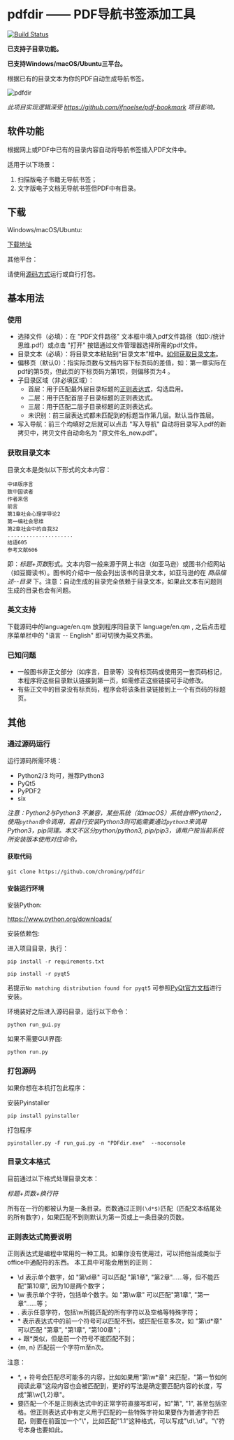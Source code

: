 # pdfdir —— PDF导航书签添加工具

[![Build Status](https://travis-ci.org/chroming/pdfdir.svg?branch=master)](https://travis-ci.org/chroming/pdfdir)

**已支持子目录功能。**

**已支持Windows/macOS/Ubuntu三平台。**

根据已有的目录文本为你的PDF自动生成导航书签。

![pdfdir](https://user-images.githubusercontent.com/9926275/29554882-5ea72db8-8753-11e7-9667-fe71e00b9c58.png)

*此项目实现逻辑深受 https://github.com/ifnoelse/pdf-bookmark 项目影响。*

## 软件功能

根据网上或PDF中已有的目录内容自动将导航书签插入PDF文件中。

适用于以下场景：

1. 扫描版电子书籍无导航书签；
2. 文字版电子文档无导航书签但PDF中有目录。

## 下载

Windows/macOS/Ubuntu:

[下载地址](https://github.com/chroming/pdfdir/releases)

其他平台：

请使用[源码方式](#通过源码运行)运行或自行打包。

## 基本用法

### 使用

+ 选择文件（必填）：在 "PDF文件路径" 文本框中填入pdf文件路径（如D:/统计思维.pdf）或点击 "打开" 按钮通过文件管理器选择所需的pdf文件。
+ 目录文本（必填）：将目录文本粘贴到“目录文本”框中。[如何获取目录文本](#获取目录文本)。
+ 偏移页（默认0）：指实际页数与文档内容下标页码的差值，如：第一章实际在pdf的第5页，但此页的下标页码为第1页，则偏移页为4 。
+ 子目录区域（非必填区域）：
  + 首层：用于匹配最外层目录标题的[正则表达式](#正则表达式简要说明)，勾选启用。
  + 二层：用于匹配首层子目录标题的正则表达式。
  + 三层：用于匹配二层子目录标题的正则表达式。
  + 未识别：前三层表达式都未匹配到的标题当作第几层。默认当作首层。
+ 写入导航：前三个均填好之后就可以点击 "写入导航" 自动将目录写入pdf的新拷贝中，拷贝文件自动命名为 "原文件名_new.pdf"。

###  获取目录文本

目录文本是类似以下形式的文本内容：

```
中译版序言
致中国读者
作者来信
前言
第1章社会心理学导论2
第一编社会思维
第2章社会中的自我32
.....................
结语605
参考文献606
```

即：*标题+页数*形式。文本内容一般来源于网上书店（如亚马逊）或图书介绍网站（如豆瓣读书）。图书的介绍中一般会列出该书的目录文本，如亚马逊的在 *商品描述--目录* 下。注意：自动生成的目录完全依赖于目录文本，如果此文本有问题则生成的目录也会有问题。

### 英文支持

下载源码中的language/en.qm 放到程序同目录下 language/en.qm , 之后点击程序菜单栏中的 "语言 -- English" 即可切换为英文界面。

### 已知问题

+ 一般图书非正文部分（如序言，目录等）没有标页码或使用另一套页码标记，本程序将这些目录默认链接到第一页，如需修正这些链接可手动修改。
+ 有些正文中的目录没有标页码，程序会将该条目录链接到上一个有页码的标题页。

## 其他

### 通过源码运行

运行源码所需环境：

+ Python2/3 均可，推荐Python3
+ PyQt5
+ PyPDF2
+ six

*注意：Python2与Python3 不兼容，某些系统（如macOS）系统自带Python2，使用`python`命令调用，若自行安装Python3则可能需要通过`python3`来调用Python3，pip同理。本文不区分python/python3, pip/pip3，请用户按当前系统所安装版本使用对应命令。*

#### 获取代码

`git clone https://github.com/chroming/pdfdir`

#### 安装运行环境

安装Python:

https://www.python.org/downloads/

安装依赖包:

进入项目目录，执行：

`pip install -r requirements.txt`

`pip install -r pyqt5`

若提示`No matching distribution found for pyqt5` 可参照[PyQt官方文档](http://pyqt.sourceforge.net/Docs/PyQt5/installation.html)进行安装。

环境装好之后进入源码目录，运行以下命令：

`python run_gui.py`

如果不需要GUI界面:

`python run.py`

### 打包源码

如果你想在本机打包此程序：

安装Pyinstaller

`pip install pyinstaller`

打包程序

`pyinstaller.py -F run_gui.py -n "PDFdir.exe"  --noconsole`


### 目录文本格式

目前通过以下格式处理目录文本：

*标题+页数+换行符*

所有在一行的都被认为是一条目录。页数通过正则`(\d*$)`匹配（匹配文本结尾处的所有数字），如果匹配不到则默认为第一页或上一条目录的页数。

### 正则表达式简要说明

正则表达式是编程中常用的一种工具。如果你没有使用过，可以把他当成类似于office中通配符的东西。
本工具中可能会用到的正则：
+ \d 表示单个数字，如 "第\d章" 可以匹配 "第1章", "第2章"……等，但不能匹配"第10章", 因为10是两个数字；
+ \w 表示单个字符，包括单个数字。如 "第\w章" 可以匹配"第1章", "第一章"……等；
+ . 表示任意字符，包括\w所能匹配的所有字符以及空格等特殊字符；
+ \* 表示表达式中的前一个符号可以匹配不到，或匹配任意多次，如 "第\d*章" 可以匹配 "第章", "第1章", "第100章"； 
+ \+ 跟\*类似，但是前一个符号不能匹配不到；
+ {m, n} 匹配前一个字符m至n次。


注意：

+ \*, \+ 符号会匹配尽可能多的内容，比如如果用"第\w\*章" 来匹配，"第一节如何阅读此章"这段内容也会被匹配到，更好的写法是确定要匹配内容的长度，写成"第\w{1,2}章"。
+ 要匹配一个不是正则表达式中的正常字符直接写即可，如"第", "1", 甚至包括空格。但正则表达式中有定义用于匹配的一些特殊字符如果要作为普通字符匹配，则要在前面加一个"\\"，比如匹配"1.1"这种格式，可以写成"\d\\.\d"。"\\"符号本身也要如此。

